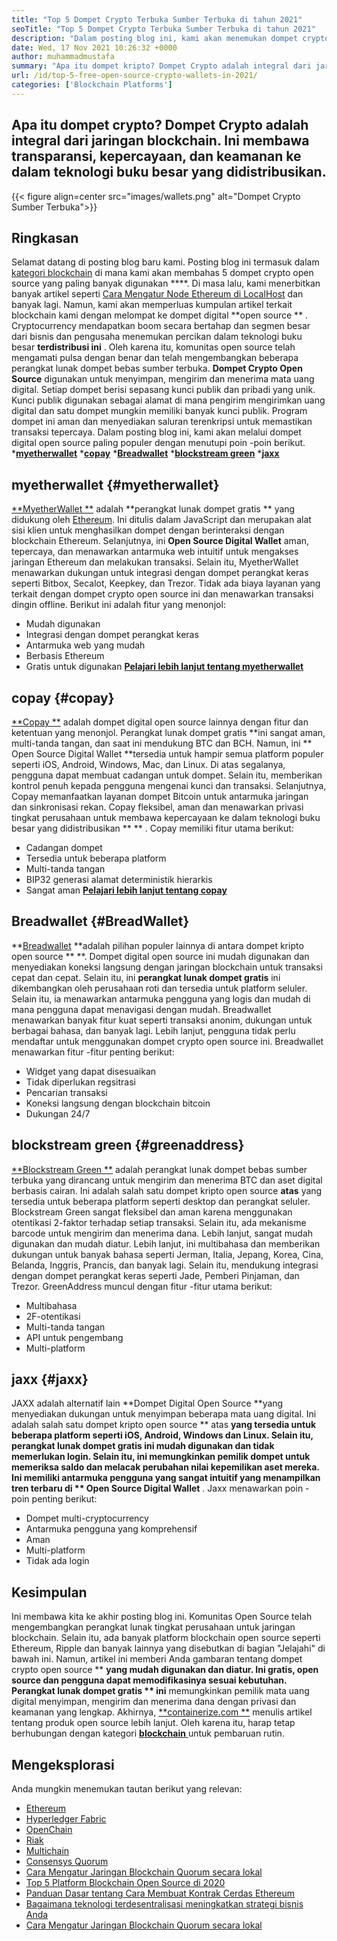 ```yaml
---
title: "Top 5 Dompet Crypto Terbuka Sumber Terbuka di tahun 2021" 
seoTitle: "Top 5 Dompet Crypto Terbuka Sumber Terbuka di tahun 2021" 
description: "Dalam posting blog ini, kami akan menemukan dompet crypto open-source yang paling banyak digunakan seperti lariballet, copay, jaxx, greenaddress, dan myetherwallet." 
date: Wed, 17 Nov 2021 10:26:32 +0000
author: muhammadmustafa
summary: "Apa itu dompet kripto? Dompet Crypto adalah integral dari jaringan blockchain. Ini membawa transparansi, kepercayaan, dan keamanan ke dalam teknologi buku besar yang didistribusikan." 
url: /id/top-5-free-open-source-crypto-wallets-in-2021/
categories: ['Blockchain Platforms']
---
```


## Apa itu dompet crypto? Dompet Crypto adalah integral dari jaringan blockchain. Ini membawa transparansi, kepercayaan, dan keamanan ke dalam teknologi buku besar yang didistribusikan.

{{< figure align=center src="images/wallets.png" alt="Dompet Crypto Sumber Terbuka">}}


## Ringkasan
Selamat datang di posting blog baru kami. Posting blog ini termasuk dalam [kategori blockchain][1] di mana kami akan membahas 5 dompet crypto open source yang paling banyak digunakan ****. Di masa lalu, kami menerbitkan banyak artikel seperti [Cara Mengatur Node Ethereum di LocalHost][2] dan banyak lagi. Namun, kami akan memperluas kumpulan artikel terkait blockchain kami dengan melompat ke dompet digital  **open source ** . Cryptocurrency mendapatkan boom secara bertahap dan segmen besar dari bisnis dan pengusaha menemukan percikan dalam teknologi buku besar  **terdistribusi ini**  . Oleh karena itu, komunitas open source telah mengamati pulsa dengan benar dan telah mengembangkan beberapa perangkat lunak dompet bebas sumber terbuka.
**Dompet Crypto Open Source**  digunakan untuk menyimpan, mengirim dan menerima mata uang digital. Setiap dompet berisi sepasang kunci publik dan pribadi yang unik. Kunci publik digunakan sebagai alamat di mana pengirim mengirimkan uang digital dan satu dompet mungkin memiliki banyak kunci publik. Program dompet ini aman dan menyediakan saluran terenkripsi untuk memastikan transaksi tepercaya. Dalam posting blog ini, kami akan melalui dompet digital open source paling populer dengan menutupi poin -poin berikut.
  ***[myetherwallet][3]** 
  ***[copay][4]** 
  ***[Breadwallet][5]** 
  ***[blockstream green][6]** 
  ***[jaxx][7]** 

## myetherwallet   {#myetherwallet}
[**MyetherWallet **][8] adalah  **perangkat lunak dompet gratis **  yang didukung oleh [Ethereum][9]. Ini ditulis dalam JavaScript dan merupakan alat sisi klien untuk menghasilkan dompet dengan berinteraksi dengan blockchain Ethereum. Selanjutnya, ini  **Open Source Digital Wallet**   aman, tepercaya, dan menawarkan antarmuka web intuitif untuk mengakses jaringan Ethereum dan melakukan transaksi. Selain itu, MyetherWallet menawarkan dukungan untuk integrasi dengan dompet perangkat keras seperti Bitbox, Secalot, Keepkey, dan Trezor. Tidak ada biaya layanan yang terkait dengan dompet crypto open source ini dan menawarkan transaksi dingin offline.
Berikut ini adalah fitur yang menonjol:
  * Mudah digunakan
  * Integrasi dengan dompet perangkat keras
  * Antarmuka web yang mudah
  * Berbasis Ethereum
  * Gratis untuk digunakan
[**Pelajari lebih lanjut tentang myetherwallet** ][8]

## copay   {#copay}
[**Copay **][10] adalah dompet digital open source lainnya dengan fitur dan ketentuan yang menonjol. Perangkat lunak dompet gratis  **ini sangat aman, multi-tanda tangan, dan saat ini mendukung BTC dan BCH. Namun, ini **  Open Source Digital Wallet  **tersedia untuk hampir semua platform populer seperti iOS, Android, Windows, Mac, dan Linux. Di atas segalanya, pengguna dapat membuat cadangan untuk dompet. Selain itu, memberikan kontrol penuh kepada pengguna mengenai kunci dan transaksi. Selanjutnya, Copay memanfaatkan layanan dompet Bitcoin untuk antarmuka jaringan dan sinkronisasi rekan. Copay fleksibel, aman dan menawarkan privasi tingkat perusahaan untuk membawa kepercayaan ke dalam teknologi buku besar yang didistribusikan ** ** .
Copay memiliki fitur utama berikut:
  * Cadangan dompet
  * Tersedia untuk beberapa platform
  * Multi-tanda tangan
  * BIP32 generasi alamat deterministik hierarkis
  * Sangat aman
**[Pelajari lebih lanjut tentang copay][11]** 

## **Breadwallet** {#BreadWallet}
**[Breadwallet][12]  **adalah pilihan populer lainnya di antara dompet kripto open source **  **. Dompet digital open source ini mudah digunakan dan menyediakan koneksi langsung dengan jaringan blockchain untuk transaksi cepat dan cepat. Selain itu, ini  **perangkat lunak dompet gratis**   ini dikembangkan oleh perusahaan roti dan tersedia untuk platform seluler. Selain itu, ia menawarkan antarmuka pengguna yang logis dan mudah di mana pengguna dapat menavigasi dengan mudah. Breadwallet menawarkan banyak fitur kuat seperti transaksi anonim, dukungan untuk berbagai bahasa, dan banyak lagi. Lebih lanjut, pengguna tidak perlu mendaftar untuk menggunakan dompet crypto open source ini.
Breadwallet menawarkan fitur -fitur penting berikut:
  * Widget yang dapat disesuaikan
  * Tidak diperlukan regsitrasi
  * Pencarian transaksi
  * Koneksi langsung dengan blockchain bitcoin
  * Dukungan 24/7

## blockstream green   {#greenaddress}
[**Blockstream Green **][13] adalah perangkat lunak dompet bebas sumber terbuka yang dirancang untuk mengirim dan menerima BTC dan aset digital berbasis cairan. Ini adalah salah satu dompet kripto open source  **atas**   yang tersedia untuk beberapa platform seperti desktop dan perangkat seluler. Blockstream Green sangat fleksibel dan aman karena menggunakan otentikasi 2-faktor terhadap setiap transaksi. Selain itu, ada mekanisme barcode untuk mengirim dan menerima dana. Lebih lanjut, sangat mudah digunakan dan mudah diatur. Lebih lanjut, ini multibahasa dan memberikan dukungan untuk banyak bahasa seperti Jerman, Italia, Jepang, Korea, Cina, Belanda, Inggris, Prancis, dan banyak lagi. Selain itu, mendukung integrasi dengan dompet perangkat keras seperti Jade, Pemberi Pinjaman, dan Trezor.
GreenAddress muncul dengan fitur -fitur utama berikut:
  * Multibahasa
  * 2F-otentikasi
  * Multi-tanda tangan
  * API untuk pengembang
  * Multi-platform

## jaxx   {#jaxx}
JAXX adalah alternatif lain **Dompet Digital Open Source  **yang menyediakan dukungan untuk menyimpan beberapa mata uang digital. Ini adalah salah satu dompet kripto open source **  atas  **yang tersedia untuk beberapa platform seperti iOS, Android, Windows dan Linux. Selain itu, perangkat lunak dompet gratis ini mudah digunakan dan tidak memerlukan login. Selain itu, ini memungkinkan pemilik dompet untuk memeriksa saldo dan melacak perubahan nilai kepemilikan aset mereka. Ini memiliki antarmuka pengguna yang sangat intuitif yang menampilkan tren terbaru di **  Open Source Digital Wallet** .
Jaxx menawarkan poin -poin penting berikut:
  * Dompet multi-cryptocurrency
  * Antarmuka pengguna yang komprehensif
  * Aman
  * Multi-platform
  * Tidak ada login

## Kesimpulan
Ini membawa kita ke akhir posting blog ini. Komunitas Open Source telah mengembangkan perangkat lunak tingkat perusahaan untuk jaringan blockchain. Selain itu, ada banyak platform blockchain open source seperti Ethereum, Ripple dan banyak lainnya yang disebutkan di bagian "Jelajahi" di bawah ini. Namun, artikel ini memberi Anda gambaran tentang dompet crypto open source ** **yang mudah digunakan dan diatur. Ini gratis, open source dan pengguna dapat memodifikasinya sesuai kebutuhan. Perangkat lunak dompet gratis **  ini**  memungkinkan pemilik mata uang digital menyimpan, mengirim dan menerima dana dengan privasi dan keamanan yang lengkap.
Akhirnya, [**containerize.com **][14] menulis artikel tentang produk open source lebih lanjut. Oleh karena itu, harap tetap berhubungan dengan kategori [ **blockchain**  ][1] untuk pembaruan rutin.

## Mengeksplorasi
Anda mungkin menemukan tautan berikut yang relevan:
  * [Ethereum][9]
  * [Hyperledger Fabric][15]
  * [OpenChain][16]
  * [Riak][17]
  * [Multichain][18]
  * [Consensys Quorum][19]
  * [Cara Mengatur Jaringan Blockchain Quorum secara lokal][20]
  * [Top 5 Platform Blockchain Open Source di 2020][21]
  * [Panduan Dasar tentang Cara Membuat Kontrak Cerdas Ethereum][22]
  * [Bagaimana teknologi terdesentralisasi meningkatkan strategi bisnis Anda][23]
  * [Cara Mengatur Jaringan Blockchain Quorum secara lokal][20]

  
[1]: https://products.containerize.com/blockchain-platforms/
[2]: https://blog.containerize.com/blockchain-platforms/what-is-testnet-how-to-deploy-it-ethereum-testnet/
[3]: #MyEtherWallet
[4]: #Copay
[5]: #Breadwallet
[6]: #GreenAddress
[7]: #Jaxx
[8]: https://www.myetherwallet.com/
[9]: https://products.containerize.com/blockchain-platforms/ethereum
[10]: https://github.com/bitpay/copay
[11]: //github.com/bitpay/copay
[12]: https://brd.com/
[13]: https://blockstream.com/green/
[14]: https://www.containerize.com/
[15]: https://products.containerize.com/blockchain-platforms/hyperledger-fabric
[16]: https://products.containerize.com/blockchain-platforms/openchain
[17]: https://products.containerize.com/blockchain-platforms/ripple
[18]: https://products.containerize.com/blockchain-platforms/multichain
[19]: https://products.containerize.com/blockchain-platforms/consensys-quorum
[20]: https://blog.containerize.com/blockchain-platforms/how-to-setup-consensys-quorum-blockchain-network-locally/
[21]: https://blog.containerize.com/blockchain-platforms/top-5-open-source-blockchain-platforms-in-2020/
[22]: https://blog.containerize.com/
[23]: https://blog.containerize.com/2020/11/27/how-decentralized-technology-upgrades-your-business-strategy/
